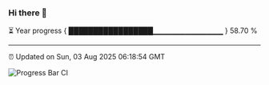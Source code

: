### Hi there 👋

⏳ Year progress { █████████████████▁▁▁▁▁▁▁▁▁▁▁▁▁ } 58.70 %

---

⏰ Updated on Sun, 03 Aug 2025 06:18:54 GMT

![Progress Bar CI](https://github.com/code-lakshay/GitHub-Actions-Demo/workflows/Progress%20Bar%20CI/badge.svg)
